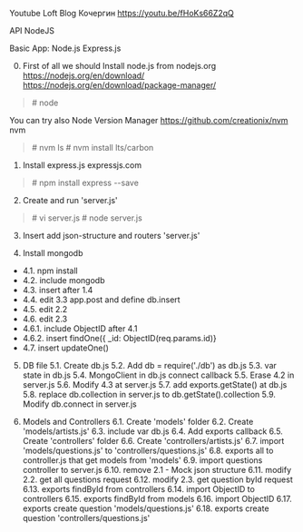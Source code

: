 Youtube
Loft Blog
Кочергин
https://youtu.be/fHoKs66Z2qQ

API NodeJS

Basic App: Node.js Express.js

0. First of all we should 
Install node.js from nodejs.org
https://nodejs.org/en/download/
https://nodejs.org/en/download/package-manager/

>\# node

You can try also Node Version Manager
https://github.com/creationix/nvm
nvm

>\# nvm ls
>\# nvm install lts/carbon

1. Install express.js
expressjs.com
>\# npm install express --save

2. Create and run 'server.js'
>\# vi server.js
>\# node server.js

3. Insert add json-structure and routers 'server.js'

4. Install mongodb
 - 4.1. npm install
 - 4.2. include mongodb
 - 4.3. insert after 1.4 
 - 4.4. edit 3.3 app.post and define db.insert
 - 4.5. edit 2.2
 - 4.6. edit 2.3
 - 4.6.1. include ObjectID after 4.1
 - 4.6.2. insert findOne({ _id: ObjectID(req.params.id)}
 - 4.7. insert updateOne()

5. DB file
5.1. Create db.js
5.2. Add db = require('./db') as db.js
5.3. var state in db.js
5.4. MongoClient in db.js connect callback
5.5. Erase 4.2 in server.js
5.6. Modify 4.3 at server.js
5.7. add exports.getState() at db.js
5.8. replace db.collection in server.js to db.getState().collection
5.9. Modify db.connect in server.js

6. Models and Controllers
6.1. Create 'models' folder
6.2. Create 'models/artists.js'
6.3. include var db.js
6.4. Add exports callback
6.5. Create 'controllers' folder
6.6. Create 'controllers/artists.js'
6.7. import 'models/questions.js' to 'controllers/questions.js'
6.8. exports all to controller.js that get models from 'models' 
6.9. import questions controller to server.js
6.10. remove 2.1 - Mock json structure
6.11. modify 2.2. get all questions request
6.12. modify 2.3. get question byId request
6.13. exports findById from controllers
6.14. import ObjectID to controllers
6.15. exports findById from models
6.16. import ObjectID
6.17. exports create question 'models/questions.js'
6.18. exports create question 'controllers/questions.js'
